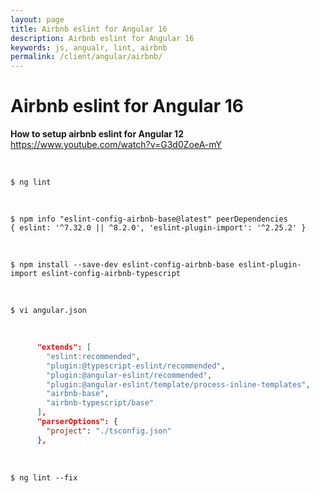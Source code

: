 ```yaml
---
layout: page
title: Airbnb eslint for Angular 16
description: Airbnb eslint for Angular 16
keywords: js, angualr, lint, airbnb
permalink: /client/angular/airbnb/
---
```


# Airbnb eslint for Angular 16

**How to setup airbnb eslint for Angular 12**  
https://www.youtube.com/watch?v=G3d0ZoeA-mY

<br/>

```
$ ng lint
```

<br/>

```
$ npm info "eslint-config-airbnb-base@latest" peerDependencies
{ eslint: '^7.32.0 || ^8.2.0', 'eslint-plugin-import': '^2.25.2' }
```

<br/>

```
$ npm install --save-dev eslint-config-airbnb-base eslint-plugin-import eslint-config-airbnb-typescript
```

<br/>

```
$ vi angular.json
```

<br/>

```json
      "extends": [
        "eslint:recommended",
        "plugin:@typescript-eslint/recommended",
        "plugin:@angular-eslint/recommended",
        "plugin:@angular-eslint/template/process-inline-templates",
        "airbnb-base",
        "airbnb-typescript/base"
      ],
      "parserOptions": {
        "project": "./tsconfig.json"
      },
```

<br/>

```
$ ng lint --fix
```

